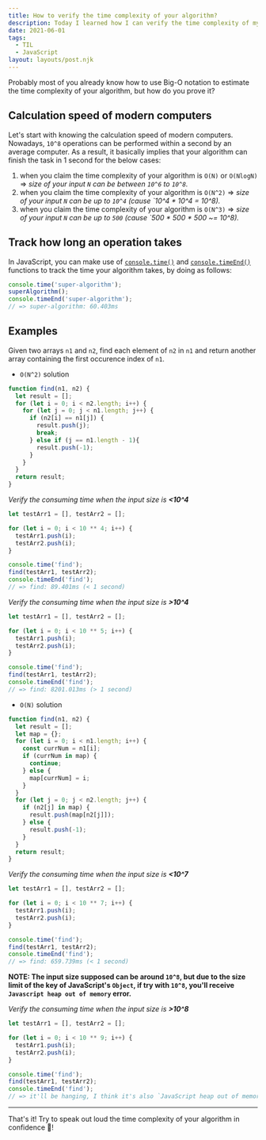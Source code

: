 ```yaml
---
title: How to verify the time complexity of your algorithm?
description: Today I learned how I can verify the time complexity of my algorithm using another program.
date: 2021-06-01
tags:
  - TIL
  - JavaScript
layout: layouts/post.njk
---
```


Probably most of you already know how to use Big-O notation to estimate the time complexity of your algorithm, but how do you prove it?

## Calculation speed of modern computers
Let's start with knowing the calculation speed of modern computers. Nowadays, `10^8` operations can be performed within a second by an average computer. As a result, it basically implies that your algorithm can finish the task in 1 second for the below cases:

1. when you claim the time complexity of your algorithm is `O(N)` or `O(NlogN)` => _size of your input `N` can be between `10^6` to `10^8`._ 
2. when you claim the time complexity of your algorithm is `O(N^2)` => _size of your input `N` can be up to `10^4` (cause `10^4 * 10^4 = 10^8)._
3. when you claim the time complexity of your algorithm is `O(N^3)` => _size of your input `N` can be up to `500` (cause `500 * 500 * 500 ~= 10^8)._

## Track how long an operation takes
In JavaScript, you can make use of [`console.time()`](https://developer.mozilla.org/en-US/docs/Web/API/Console/time) and [`console.timeEnd()`](https://developer.mozilla.org/en-US/docs/Web/API/Console/timeEnd) functions to track the time your algorithm takes, by doing as follows:
```js
console.time('super-algorithm');
superAlgorithm();
console.timeEnd('super-algorithm');
// => super-algorithm: 60.403ms
```

## Examples
Given two arrays `n1` and `n2`, find each element of `n2` in `n1` and return another array containing the first occurence index of `n1`.

- `O(N^2)` solution
```js
function find(n1, n2) {
  let result = [];
  for (let i = 0; i < n2.length; i++) {
    for (let j = 0; j < n1.length; j++) {
      if (n2[i] == n1[j]) {
        result.push(j);
        break;
      } else if (j == n1.length - 1){
        result.push(-1);
      }
    }
  }
  return result;
}
```

_Verify the consuming time when the input size is **<10^4**_
```js
let testArr1 = [], testArr2 = [];

for (let i = 0; i < 10 ** 4; i++) {
  testArr1.push(i);
  testArr2.push(i);
}

console.time('find');
find(testArr1, testArr2);
console.timeEnd('find');
// => find: 89.401ms (< 1 second)
```

_Verify the consuming time when the input size is **>10^4**_
```js
let testArr1 = [], testArr2 = [];

for (let i = 0; i < 10 ** 5; i++) {
  testArr1.push(i);
  testArr2.push(i);
}

console.time('find');
find(testArr1, testArr2);
console.timeEnd('find');
// => find: 8201.013ms (> 1 second)
```

- `O(N)` solution
```js
function find(n1, n2) {
  let result = [];
  let map = {};
  for (let i = 0; i < n1.length; i++) {
    const currNum = n1[i];
    if (currNum in map) {
      continue;
    } else {
      map[currNum] = i;
    }
  }
  for (let j = 0; j < n2.length; j++) {
    if (n2[j] in map) {
      result.push(map[n2[j]]);
    } else {
      result.push(-1);
    }
  }
  return result;
}
```

_Verify the consuming time when the input size is **<10^7**_
```js
let testArr1 = [], testArr2 = [];

for (let i = 0; i < 10 ** 7; i++) {
  testArr1.push(i);
  testArr2.push(i);
}

console.time('find');
find(testArr1, testArr2);
console.timeEnd('find');
// => find: 659.739ms (< 1 second)
```

**NOTE: The input size supposed can be around `10^8`, but due to the size limit of the key of JavaScript's `Object`, if try with `10^8`, you'll receive `Javascript heap out of memory` error.** 


_Verify the consuming time when the input size is **>10^8**_
```js
let testArr1 = [], testArr2 = [];

for (let i = 0; i < 10 ** 9; i++) {
  testArr1.push(i);
  testArr2.push(i);
}

console.time('find');
find(testArr1, testArr2);
console.timeEnd('find');
// => it'll be hanging, I think it's also `JavaScript heap out of memory` error.
```

---
That's it! Try to speak out loud the time complexity of your algorithm in confidence 😤!